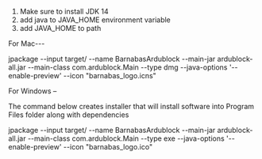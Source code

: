 1) Make sure to install JDK 14
2) add java to JAVA_HOME environment variable
3) add JAVA_HOME to path

For Mac---

jpackage --input target/ --name BarnabasArdublock --main-jar ardublock-all.jar --main-class com.ardublock.Main --type dmg --java-options '--enable-preview' --icon "barnabas_logo.icns"

For Windows – 

The command below creates installer that will install software into Program Files folder along with dependencies

jpackage --input target/ --name BarnabasArdublock --main-jar ardublock-all.jar --main-class com.ardublock.Main --type exe --java-options '--enable-preview' --icon "barnabas_logo.ico"
